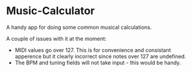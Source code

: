 # Music-Calculator

A handy app for doing some common musical calculations. 

A couple of issues with it at the moment: 
 - MIDI values go over 127. This is for convenience and consistant apperence but it clearly incorrect since notes over 127 are undefined. 
 - The BPM and tuning fields will not take input - this would be handy. 

